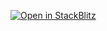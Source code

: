 [![Open in StackBlitz](https://developer.stackblitz.com/img/open_in_stackblitz.svg)](https://stackblitz.com/fork/github/baitando/dhbw-web/tree/master/01c_html-dom/result?file=index.html&terminal=stackblitz&title=L%C3%B6sungsbeispiel%20Modul%201c%20%28HTML%20und%20DOM%29)